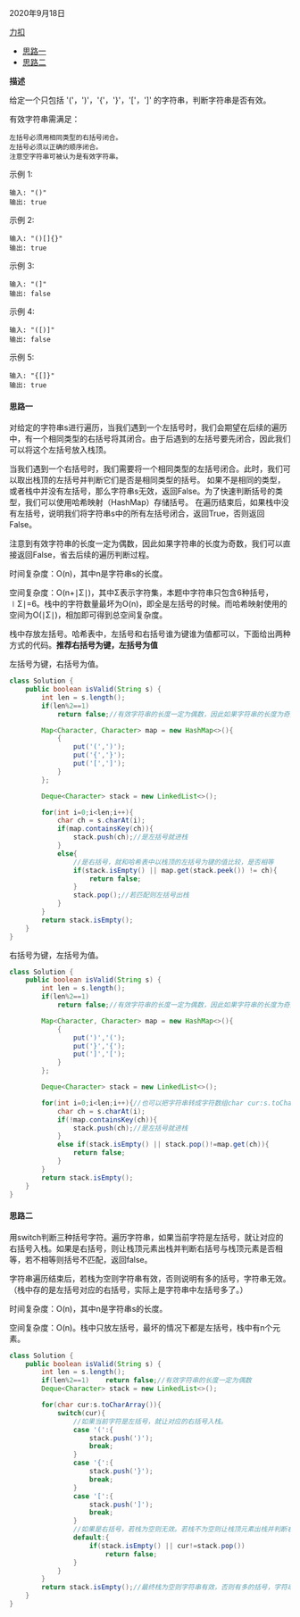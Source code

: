 2020年9月18日

[力扣](https://leetcode-cn.com/problems/valid-parentheses/)

- [思路一](#思路一)
- [思路二](#思路二)

**描述**

给定一个只包括 '('，')'，'{'，'}'，'['，']' 的字符串，判断字符串是否有效。

有效字符串需满足：
```
左括号必须用相同类型的右括号闭合。
左括号必须以正确的顺序闭合。
注意空字符串可被认为是有效字符串。
```
示例 1:
```
输入: "()"
输出: true
```
示例 2:
```
输入: "()[]{}"
输出: true
```
示例 3:
```
输入: "(]"
输出: false
```
示例 4:
```
输入: "([)]"
输出: false
```
示例 5:
```
输入: "{[]}"
输出: true
```

#### 思路一

对给定的字符串s进行遍历，当我们遇到一个左括号时，我们会期望在后续的遍历中，有一个相同类型的右括号将其闭合。由于后遇到的左括号要先闭合，因此我们可以将这个左括号放入栈顶。

当我们遇到一个右括号时，我们需要将一个相同类型的左括号闭合。此时，我们可以取出栈顶的左括号并判断它们是否是相同类型的括号。
如果不是相同的类型，或者栈中并没有左括号，那么字符串s无效，返回False。为了快速判断括号的类型，我们可以使用哈希映射（HashMap）存储括号。
在遍历结束后，如果栈中没有左括号，说明我们将字符串s中的所有左括号闭合，返回True，否则返回False。

注意到有效字符串的长度一定为偶数，因此如果字符串的长度为奇数，我们可以直接返回False，省去后续的遍历判断过程。

时间复杂度：O(n)，其中n是字符串s的长度。

空间复杂度：O(n+∣Σ∣)，其中Σ表示字符集，本题中字符串只包含6种括号，∣Σ∣=6。栈中的字符数量最坏为O(n)，即全是左括号的时候。而哈希映射使用的空间为O(∣Σ∣)，相加即可得到总空间复杂度。

栈中存放左括号。哈希表中，左括号和右括号谁为键谁为值都可以，下面给出两种方式的代码。**推荐右括号为键，左括号为值**

左括号为键，右括号为值。
```java
class Solution {
    public boolean isValid(String s) {
        int len = s.length();
        if(len%2==1)
            return false;//有效字符串的长度一定为偶数，因此如果字符串的长度为奇数，我们可以直接返回False

        Map<Character, Character> map = new HashMap<>(){
            {
                put('(',')');
                put('{','}');
                put('[',']');
            }
        };

        Deque<Character> stack = new LinkedList<>();

        for(int i=0;i<len;i++){
            char ch = s.charAt(i);
            if(map.containsKey(ch)){
                stack.push(ch);//是左括号就进栈
            }
            else{
                //是右括号，就和哈希表中以栈顶的左括号为键的值比较，是否相等
                if(stack.isEmpty() || map.get(stack.peek()) != ch){
                    return false;
                }
                stack.pop();//若匹配则左括号出栈
            }
        }
        return stack.isEmpty();
    }
}
```

右括号为键，左括号为值。

```java
class Solution {
    public boolean isValid(String s) {
        int len = s.length();
        if(len%2==1)
            return false;//有效字符串的长度一定为偶数，因此如果字符串的长度为奇数，我们可以直接返回False

        Map<Character, Character> map = new HashMap<>(){
            {
                put(')','(');
                put('}','{');
                put(']','[');
            }
        };

        Deque<Character> stack = new LinkedList<>();

        for(int i=0;i<len;i++){//也可以把字符串转成字符数组char cur:s.toCharArray()
            char ch = s.charAt(i);
            if(!map.containsKey(ch)){
                stack.push(ch);//是左括号就进栈
            }
            else if(stack.isEmpty() || stack.pop()!=map.get(ch)){
                return false;
            }
        }
        return stack.isEmpty();
    }
}
```

#### 思路二

用switch判断三种括号字符。遍历字符串，如果当前字符是左括号，就让对应的右括号入栈。如果是右括号，则让栈顶元素出栈并判断右括号与栈顶元素是否相等，若不相等则括号不匹配，返回false。

字符串遍历结束后，若栈为空则字符串有效，否则说明有多的括号，字符串无效。（栈中存的是左括号对应的右括号，实际上是字符串中左括号多了。）

时间复杂度：O(n)，其中n是字符串s的长度。

空间复杂度：O(n)。栈中只放左括号，最坏的情况下都是左括号，栈中有n个元素。
```java
class Solution {
    public boolean isValid(String s) {
        int len = s.length();
        if(len%2==1)    return false;//有效字符串的长度一定为偶数
        Deque<Character> stack = new LinkedList<>();

        for(char cur:s.toCharArray()){
            switch(cur){
                //如果当前字符是左括号，就让对应的右括号入栈。
                case '(':{
                    stack.push(')');
                    break;
                }
                case '{':{
                    stack.push('}');
                    break;
                }
                case '[':{
                    stack.push(']');
                    break;
                }
                //如果是右括号，若栈为空则无效。若栈不为空则让栈顶元素出栈并判断右括号与栈顶元素是否相等。
                default:{
                    if(stack.isEmpty() || cur!=stack.pop())
                        return false;
                }
            }
        }
        return stack.isEmpty();//最终栈为空则字符串有效，否则有多的括号，字符串无效。
    }
}
```

